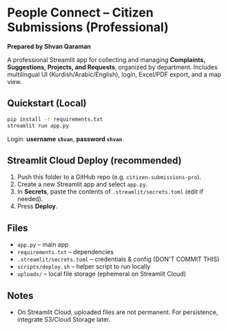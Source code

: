 # People Connect – Citizen Submissions (Professional)

**Prepared by Shvan Qaraman**

A professional Streamlit app for collecting and managing **Complaints, Suggestions, Projects, and Requests**, organized by department.
Includes multilingual UI (Kurdish/Arabic/English), login, Excel/PDF export, and a map view.

## Quickstart (Local)
```bash
pip install -r requirements.txt
streamlit run app.py
```
Login: **username `shvan`**, **password `shvan`**.

## Streamlit Cloud Deploy (recommended)
1) Push this folder to a GitHub repo (e.g. `citizen-submissions-pro`).  
2) Create a new Streamlit app and select `app.py`.  
3) In **Secrets**, paste the contents of `.streamlit/secrets.toml` (edit if needed).  
4) Press **Deploy**.

## Files
- `app.py` – main app
- `requirements.txt` – dependencies
- `.streamlit/secrets.toml` – credentials & config (DON'T COMMIT THIS)
- `scripts/deploy.sh` – helper script to run locally
- `uploads/` – local file storage (ephemeral on Streamlit Cloud)

## Notes
- On Streamlit Cloud, uploaded files are not permanent. For persistence, integrate S3/Cloud Storage later.
